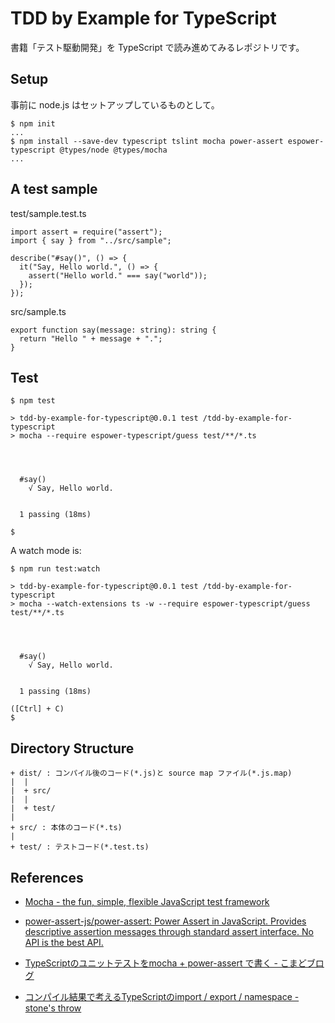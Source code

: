 # TDD by Example for TypeScript

書籍「テスト駆動開発」を TypeScript で読み進めてみるレポジトリです。

## Setup

事前に node.js はセットアップしているものとして。

```
$ npm init
...
$ npm install --save-dev typescript tslint mocha power-assert espower-typescript @types/node @types/mocha
...
```

## A test sample

test/sample.test.ts

```
import assert = require("assert");
import { say } from "../src/sample";

describe("#say()", () => {
  it("Say, Hello world.", () => {
    assert("Hello world." === say("world"));
  });
});
```

src/sample.ts

```
export function say(message: string): string {
  return "Hello " + message + ".";
}
```

## Test

```
$ npm test

> tdd-by-example-for-typescript@0.0.1 test /tdd-by-example-for-typescript
> mocha --require espower-typescript/guess test/**/*.ts




  #say()
    √ Say, Hello world.


  1 passing (18ms)

$
```

A watch mode is:

```
$ npm run test:watch

> tdd-by-example-for-typescript@0.0.1 test /tdd-by-example-for-typescript
> mocha --watch-extensions ts -w --require espower-typescript/guess test/**/*.ts




  #say()
    √ Say, Hello world.


  1 passing (18ms)

([Ctrl] + C)
$ 
```

## Directory Structure

```
+ dist/ : コンパイル後のコード(*.js)と source map ファイル(*.js.map) 
|  |
|  + src/
|  |
|  + test/
|
+ src/ : 本体のコード(*.ts)
|
+ test/ : テストコード(*.test.ts)
```

## References

* [Mocha - the fun, simple, flexible JavaScript test framework](https://mochajs.org/)

* [power-assert-js/power-assert: Power Assert in JavaScript. Provides descriptive assertion messages through standard assert interface. No API is the best API.](https://github.com/power-assert-js/power-assert)

* [TypeScriptのユニットテストをmocha + power-assert で書く - こまどブログ](https://ky-yk-d.hatenablog.com/entry/2018/11/04/091055)

* [コンパイル結果で考えるTypeScriptのimport / export / namespace - stone's throw](http://osamtimizer.hatenablog.com/entry/2018/06/27/222155)
